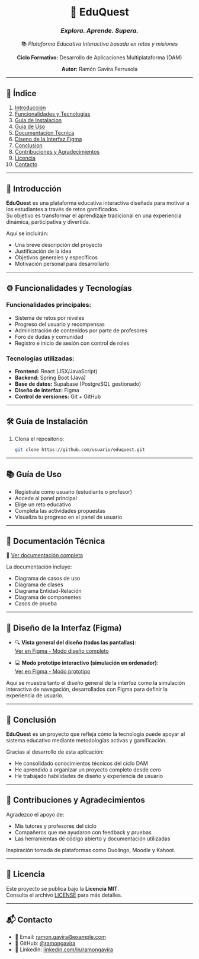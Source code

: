 <div align="center">

# 🧩 **EduQuest**  
### *Explora. Aprende. Supera.*  
📚 *Plataforma Educativa Interactiva basada en retos y misiones*

**Ciclo Formativo:** Desarrollo de Aplicaciones Multiplataforma (DAM)  

**Autor:** Ramón Gavira Ferrusola

</div>

---

## 📑 Índice

1. [Introducción](#introduccion)  
2. [Funcionalidades y Tecnologias](#funcionalidades-y-tecnologias)  
3. [Guia de Instalacion](#guia-de-instalacion)  
4. [Guia de Uso](#guia-de-uso)  
5. [Documentacion Tecnica](#documentacion-tecnica)  
6. [Diseno de la Interfaz Figma](#diseno-de-la-interfaz-figma)  
7. [Conclusion](#conclusion)  
8. [Contribuciones y Agradecimientos](#contribuciones-y-agradecimientos)  
9. [Licencia](#licencia)  
10. [Contacto](#contacto)

---

## 🧭 Introducción <a id="introduccion"></a>

**EduQuest** es una plataforma educativa interactiva diseñada para motivar a los estudiantes a través de retos gamificados.  
Su objetivo es transformar el aprendizaje tradicional en una experiencia dinámica, participativa y divertida.

Aquí se incluirán:
- Una breve descripción del proyecto
- Justificación de la idea
- Objetivos generales y específicos
- Motivación personal para desarrollarlo

---

## ⚙️ Funcionalidades y Tecnologías <a id="funcionalidades-y-tecnologias"></a>

### Funcionalidades principales:
- Sistema de retos por niveles
- Progreso del usuario y recompensas
- Administración de contenidos por parte de profesores
- Foro de dudas y comunidad
- Registro e inicio de sesión con control de roles

### Tecnologías utilizadas:
- **Frontend:** React (JSX/JavaScript)
- **Backend:** Spring Boot (Java)
- **Base de datos:** Supabase (PostgreSQL gestionado)
- **Diseño de interfaz:** Figma
- **Control de versiones:** Git + GitHub

---

## 🛠️ Guía de Instalación <a id="guia-de-instalacion"></a>

1. Clona el repositorio:
   ```bash
   git clone https://github.com/usuario/eduquest.git


---

## 📚 Guía de Uso <a id="guia-de-uso"></a>

- Regístrate como usuario (estudiante o profesor)  
- Accede al panel principal  
- Elige un reto educativo  
- Completa las actividades propuestas  
- Visualiza tu progreso en el panel de usuario

---

## 📄 Documentación Técnica <a id="documentacion-tecnica"></a>

🔗 [Ver documentación completa](https://enlace-a-la-documentacion.com)

La documentación incluye:

- Diagrama de casos de uso  
- Diagrama de clases  
- Diagrama Entidad-Relación  
- Diagrama de componentes  
- Casos de prueba

---  

## 🎨 Diseño de la Interfaz (Figma) <a id="diseno-de-la-interfaz-figma"></a>

- 🔍 **Vista general del diseño (todas las pantallas)**:  
  [Ver en Figma - Modo diseño completo](https://www.figma.com/design/w9l3FmvuzWzmqM53l2T00T/Eduquest?node-id=0-1&t=vDFRVd4K881tFivr-1)

- 💻 **Modo prototipo interactivo (simulación en ordenador)**:  
  [Ver en Figma - Modo prototipo](https://www.figma.com/proto/w9l3FmvuzWzmqM53l2T00T/Eduquest?node-id=1-2&t=319nZaK3HIkacBbv-1&scaling=scale-down&content-scaling=fixed&page-id=0%3A1&starting-point-node-id=1%3A2)

Aquí se muestra tanto el diseño general de la interfaz como la simulación interactiva de navegación, desarrollados con Figma para definir la experiencia de usuario.

---

## 🧩 Conclusión <a id="conclusion"></a>

**EduQuest** es un proyecto que refleja cómo la tecnología puede apoyar al sistema educativo mediante metodologías activas y gamificación.

Gracias al desarrollo de esta aplicación:

- He consolidado conocimientos técnicos del ciclo DAM  
- He aprendido a organizar un proyecto completo desde cero  
- He trabajado habilidades de diseño y experiencia de usuario

---

## 🤝 Contribuciones y Agradecimientos <a id="contribuciones-y-agradecimientos"></a>

Agradezco el apoyo de:

- Mis tutores y profesores del ciclo  
- Compañeros que me ayudaron con feedback y pruebas  
- Las herramientas de código abierto y documentación utilizadas  

Inspiración tomada de plataformas como Duolingo, Moodle y Kahoot.

---

## 📜 Licencia <a id="licencia"></a>

Este proyecto se publica bajo la **Licencia MIT**.  
Consulta el archivo [LICENSE](./LICENSE) para más detalles.

---

## 📬 Contacto <a id="contacto"></a>

- 📧 Email: ramon.gavira@example.com  
- 🐙 GitHub: [@ramongavira](https://github.com/ramongavira)  
- 💼 LinkedIn: [linkedin.com/in/ramongavira](https://www.linkedin.com/in/ramongavira)

